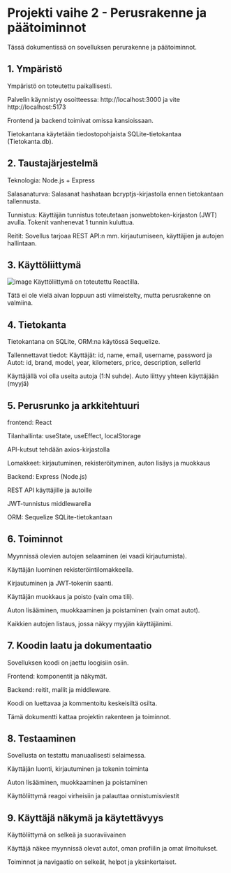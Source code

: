# Projekti vaihe 2 - Perusrakenne ja päätoiminnot

Tässä dokumentissä on sovelluksen perurakenne ja päätoiminnot.

## 1. Ympäristö

Ympäristö on toteutettu paikallisesti.

Palvelin käynnistyy osoitteessa: http://localhost:3000 ja vite http://localhost:5173

Frontend ja backend toimivat omissa kansioissaan.

Tietokantana käytetään tiedostopohjaista SQLite-tietokantaa (Tietokanta.db).

## 2. Taustajärjestelmä

Teknologia: Node.js + Express

Salasanaturva: Salasanat hashataan bcryptjs-kirjastolla ennen tietokantaan tallennusta.

Tunnistus: Käyttäjän tunnistus toteutetaan jsonwebtoken-kirjaston (JWT) avulla. Tokenit vanhenevat 1 tunnin kuluttua.

Reitit: Sovellus tarjoaa REST API:n mm. kirjautumiseen, käyttäjien ja autojen hallintaan.


## 3. Käyttöliittymä

![image](https://github.com/user-attachments/assets/42ce4ca6-d343-453f-8d78-bf03956dce5a)
Käyttöliittymä on toteutettu Reactilla.

Tätä ei ole vielä aivan loppuun asti viimeistelty, mutta perusrakenne on valmiina. 

## 4. Tietokanta

Tietokantana on SQLite, ORM:na käytössä Sequelize.

Tallennettavat tiedot: Käyttäjät: id, name, email, username, password ja Autot: id, brand, model, year, kilometers, price, description, sellerId

Käyttäjällä voi olla useita autoja (1:N suhde). Auto liittyy yhteen käyttäjään (myyjä)

## 5. Perusrunko ja arkkitehtuuri

frontend: React

Tilanhallinta: useState, useEffect, localStorage

API-kutsut tehdään axios-kirjastolla

Lomakkeet: kirjautuminen, rekisteröityminen, auton lisäys ja muokkaus

Backend: Express (Node.js)

REST API käyttäjille ja autoille

JWT-tunnistus middlewarella

ORM: Sequelize SQLite-tietokantaan

## 6. Toiminnot

Myynnissä olevien autojen selaaminen (ei vaadi kirjautumista).

Käyttäjän luominen rekisteröintilomakkeella.

Kirjautuminen ja JWT-tokenin saanti.

Käyttäjän muokkaus ja poisto (vain oma tili).

Auton lisääminen, muokkaaminen ja poistaminen (vain omat autot).

Kaikkien autojen listaus, jossa näkyy myyjän käyttäjänimi.

## 7. Koodin laatu ja dokumentaatio

Sovelluksen koodi on jaettu loogisiin osiin.

Frontend: komponentit ja näkymät.

Backend: reitit, mallit ja middleware.

Koodi on luettavaa ja kommentoitu keskeisiltä osilta.

Tämä dokumentti kattaa projektin rakenteen ja toiminnot.

## 8. Testaaminen

Sovellusta on testattu manuaalisesti selaimessa.

Käyttäjän luonti, kirjautuminen ja tokenin toiminta

Auton lisääminen, muokkaaminen ja poistaminen

Käyttöliittymä reagoi virheisiin ja palauttaa onnistumisviestit

## 9. Käyttäjä näkymä ja käytettävyys

Käyttöliittymä on selkeä ja suoraviivainen

Käyttäjä näkee myynnissä olevat autot, oman profiilin ja omat ilmoitukset.

Toiminnot ja navigaatio on selkeät, helpot ja yksinkertaiset.

